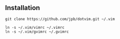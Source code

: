 ## Installation

```
git clone https://github.com/jpb/dotvim.git ~/.vim

ln -s ~/.vim/vimrc ~/.vimrc
ln -s ~/.vim/gvimrc ~/.gvimrc
```
